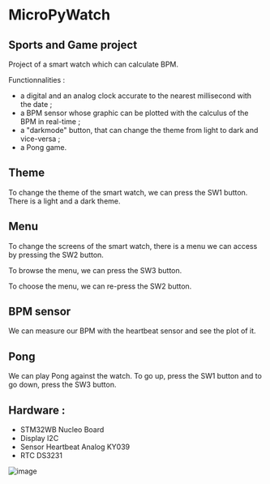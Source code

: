# MicroPyWatch
## Sports and Game project

Project of a smart watch which can calculate BPM.

Functionnalities :
- a digital and an analog clock accurate to the nearest millisecond with the date ;
- a BPM sensor whose graphic can be plotted with the calculus of the BPM in real-time ;
- a "darkmode" button, that can change the theme from light to dark and vice-versa ;
- a Pong game.

## Theme
To change the theme of the smart watch, we can press the SW1 button. There is a light and a dark theme.

## Menu
To change the screens of the smart watch, there is a menu we can access by pressing the SW2 button.

To browse the menu, we can press the SW3 button.

To choose the menu, we can re-press the SW2 button.

## BPM sensor
We can measure our BPM with the heartbeat sensor and see the plot of it.

## Pong
We can play Pong against the watch. To go up, press the SW1 button and to go down, press the SW3 button.

## Hardware :
- STM32WB Nucleo Board
- Display I2C
- Sensor Heartbeat Analog KY039
- RTC DS3231

![image](https://user-images.githubusercontent.com/98766071/224575455-e40069f1-5906-4afe-b3d2-5c1189ed64a4.png)

